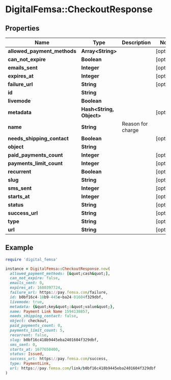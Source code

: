 # DigitalFemsa::CheckoutResponse

## Properties

| Name | Type | Description | Notes |
| ---- | ---- | ----------- | ----- |
| **allowed_payment_methods** | **Array&lt;String&gt;** |  | [optional] |
| **can_not_expire** | **Boolean** |  | [optional] |
| **emails_sent** | **Integer** |  | [optional] |
| **expires_at** | **Integer** |  | [optional] |
| **failure_url** | **String** |  | [optional] |
| **id** | **String** |  |  |
| **livemode** | **Boolean** |  |  |
| **metadata** | **Hash&lt;String, Object&gt;** |  | [optional] |
| **name** | **String** | Reason for charge |  |
| **needs_shipping_contact** | **Boolean** |  | [optional] |
| **object** | **String** |  |  |
| **paid_payments_count** | **Integer** |  | [optional] |
| **payments_limit_count** | **Integer** |  | [optional] |
| **recurrent** | **Boolean** |  | [optional] |
| **slug** | **String** |  | [optional] |
| **sms_sent** | **Integer** |  | [optional] |
| **starts_at** | **Integer** |  | [optional] |
| **status** | **String** |  | [optional] |
| **success_url** | **String** |  | [optional] |
| **type** | **String** |  | [optional] |
| **url** | **String** |  | [optional] |

## Example

```ruby
require 'digital_femsa'

instance = DigitalFemsa::CheckoutResponse.new(
  allowed_payment_methods: [&quot;cash&quot;],
  can_not_expire: false,
  emails_sent: 0,
  expires_at: 1680397724,
  failure_url: https://pay.femsa.com/failure,
  id: b0bf16c4-18b9-445e-ba24-01604f329dbf,
  livemode: true,
  metadata: {&quot;key&quot;:&quot;value&quot;},
  name: Payment Link Name 1594138857,
  needs_shipping_contact: false,
  object: checkout,
  paid_payments_count: 0,
  payments_limit_count: 5,
  recurrent: false,
  slug: b0bf16c418b9445eba2401604f329dbf,
  sms_sent: 0,
  starts_at: 1677650400,
  status: Issued,
  success_url: https://pay.femsa.com/success,
  type: PaymentLink,
  url: https://pay.femsa.com/link/b0bf16c418b9445eba2401604f329dbf
)
```

